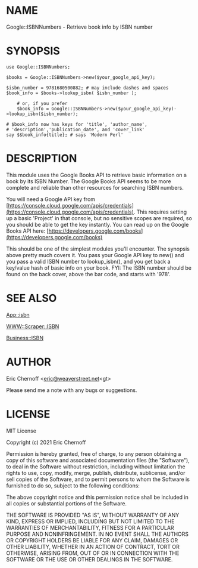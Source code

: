 # NAME

Google::ISBNNumbers - Retrieve book info by ISBN number

# SYNOPSIS

    use Google::ISBNNumbers;
    
    $books = Google::ISBNNumbers->new($your_google_api_key);

    $isbn_number = 9781680500882; # may include dashes and spaces
    $book_info = $books->lookup_isbn( $isbn_number );

        # or, if you prefer
        $book_info = Google::ISBNNumbers->new($your_google_api_key)->lookup_isbn($isbn_number); 
    
    # $book_info now has keys for 'title', 'author_name',
    # 'description','publication_date', and 'cover_link'
    say $$book_info{title}; # says 'Modern Perl'

# DESCRIPTION

This module uses the Google Books API to retrieve basic information on a book by its
ISBN Number.  The Google Books API seems to be more complete and reliable than other
resources for searching ISBN numbers.

You will need a Google API key from [https://console.cloud.google.com/apis/credentials](https://console.cloud.google.com/apis/credentials).
This requires setting up a basic 'Project' in that console, but no sensitive scopes are required,
so you should be able to get the key instantly.  You can read up on the Google Books API
here: [https://developers.google.com/books](https://developers.google.com/books)

This should be one of the simplest modules you'll encounter.  The synopsis above pretty 
much covers it. You pass your Google API key to new() and you pass a valid ISBN number
to lookup\_isbn(), and you get back a key/value hash of basic info on your book.
FYI: The ISBN number should be found on the back cover, above the bar code, and
starts with '978'.

# SEE ALSO

[App::isbn](https://metacpan.org/pod/App%3A%3Aisbn)

[WWW::Scraper::ISBN](https://metacpan.org/pod/WWW%3A%3AScraper%3A%3AISBN)

[Business::ISBN](https://metacpan.org/pod/Business%3A%3AISBN)

# AUTHOR

Eric Chernoff &lt;eric@weaverstreet.net&lt;gt>

Please send me a note with any bugs or suggestions.

# LICENSE

MIT License

Copyright (c) 2021 Eric Chernoff

Permission is hereby granted, free of charge, to any person obtaining a copy of this software and associated documentation files (the "Software"), to deal in the Software without restriction, including without limitation the rights to use, copy, modify, merge, publish, distribute, sublicense, and/or sell copies of the Software, and to permit persons to whom the Software is furnished to do so, subject to the following conditions:

The above copyright notice and this permission notice shall be included in all copies or substantial portions of the Software.

THE SOFTWARE IS PROVIDED "AS IS", WITHOUT WARRANTY OF ANY KIND, EXPRESS OR IMPLIED, INCLUDING BUT NOT LIMITED TO THE WARRANTIES OF MERCHANTABILITY, FITNESS FOR A PARTICULAR PURPOSE AND NONINFRINGEMENT. IN NO EVENT SHALL THE AUTHORS OR COPYRIGHT HOLDERS BE LIABLE FOR ANY CLAIM, DAMAGES OR OTHER LIABILITY, WHETHER IN AN ACTION OF CONTRACT, TORT OR OTHERWISE, ARISING FROM, OUT OF OR IN CONNECTION WITH THE SOFTWARE OR THE USE OR OTHER DEALINGS IN THE SOFTWARE.
